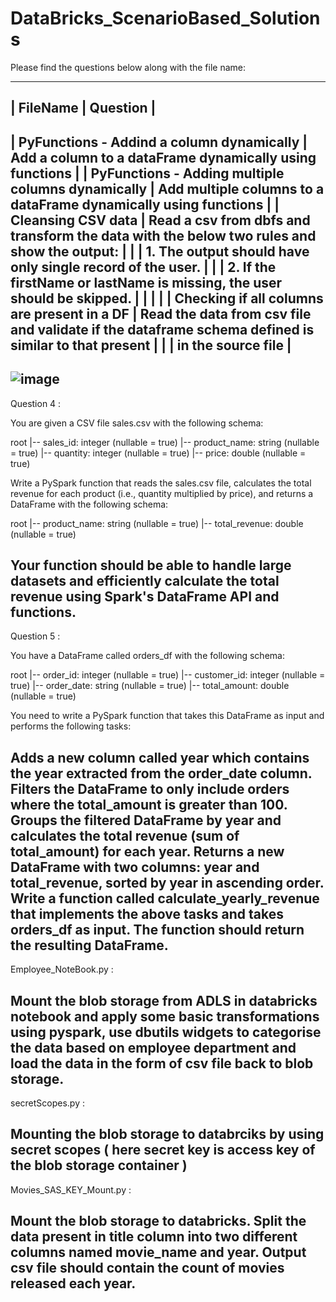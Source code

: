 # DataBricks_ScenarioBased_Solutions

Please find the questions below along with the file name:

----------------------------------------------------------------------------------------------------------------------------------------------------------------
| FileName	                                          | Question                                                                                               |
----------------------------------------------------------------------------------------------------------------------------------------------------------------
| PyFunctions - Addind a column dynamically	          | Add a column to a dataFrame dynamically using functions                                                |
| PyFunctions - Adding multiple columns dynamically   |	Add multiple columns to a dataFrame dynamically using functions                                        |
| Cleansing CSV data	                                | Read a csv from dbfs and transform the data with the below two rules and show the output:              |
|                                                     | 1. The output should have only single record of the user.                                              |
|                                                     | 2. If the firstName or lastName is missing, the user should be skipped.                                |
|                                                     |                                                                                                        |
| Checking if all columns are present in a DF	        | Read the data from csv file and validate if the dataframe schema defined is similar to that present    |
|                                                     | in the source file                                                                                     |
----------------------------------------------------------------------------------------------------------------------------------------------------------------

![image](https://user-images.githubusercontent.com/48563516/230334942-ce601622-3e9f-489f-8ac6-40aa2c6256bb.png)
--------------------------------------------------------------------------------------------------------------------------------------------------------------------
Question 4 : 

You are given a CSV file sales.csv with the following schema:

root
 |-- sales_id: integer (nullable = true)
 |-- product_name: string (nullable = true)
 |-- quantity: integer (nullable = true)
 |-- price: double (nullable = true)

Write a PySpark function that reads the sales.csv file, calculates the total revenue for each product (i.e., quantity multiplied by price), and returns a DataFrame with the following schema:

root
 |-- product_name: string (nullable = true)
 |-- total_revenue: double (nullable = true)

Your function should be able to handle large datasets and efficiently calculate the total revenue using Spark's DataFrame API and functions.
--------------------------------------------------------------------------------------------------------------------------------------------------------------------
Question 5 :

You have a DataFrame called orders_df with the following schema:

root
 |-- order_id: integer (nullable = true)
 |-- customer_id: integer (nullable = true)
 |-- order_date: string (nullable = true)
 |-- total_amount: double (nullable = true)

You need to write a PySpark function that takes this DataFrame as input and performs the following tasks:

Adds a new column called year which contains the year extracted from the order_date column.
Filters the DataFrame to only include orders where the total_amount is greater than 100.
Groups the filtered DataFrame by year and calculates the total revenue (sum of total_amount) for each year.
Returns a new DataFrame with two columns: year and total_revenue, sorted by year in ascending order.
Write a function called calculate_yearly_revenue that implements the above tasks and takes orders_df as input. The function should return the resulting DataFrame.
---------------------------------------------------------------------------------------------------------------------------------------------------------------------------
Employee_NoteBook.py :

Mount the blob storage from ADLS in databricks notebook and apply some basic transformations using pyspark, use dbutils widgets to categorise the data based on employee department and load the data in the form of csv file back to blob storage.
----------------------------------------------------------------------------------------------------------------------------------------------------------------------------
secretScopes.py :

Mounting the blob storage to databrciks by using secret scopes ( here secret key is access key of the blob storage container )
----------------------------------------------------------------------------------------------------------------------------------------------------------------------------

Movies_SAS_KEY_Mount.py :

Mount the blob storage to databricks.
Split the data present in title column into two different columns named movie_name and year.
Output csv file should contain the count of movies released each year.
----------------------------------------------------------------------------------------------------------------------------------------------------------------------------
